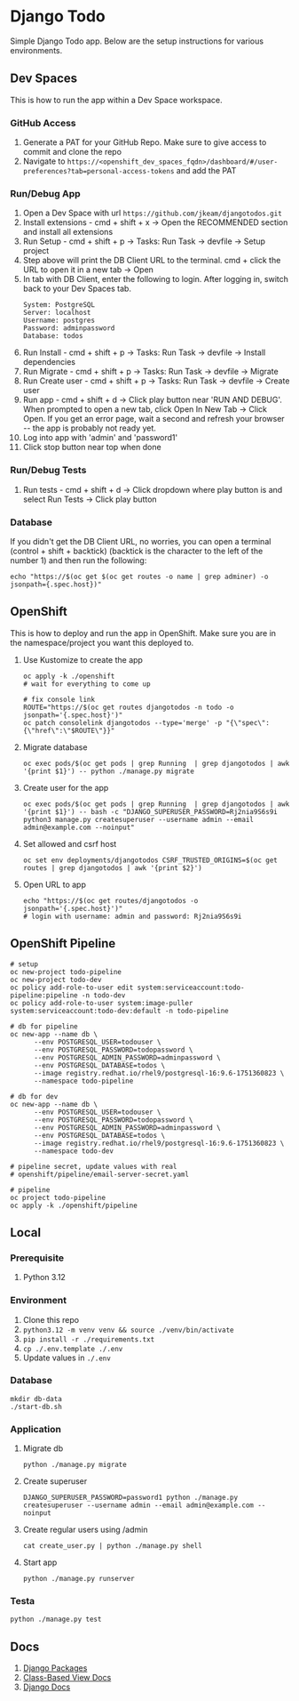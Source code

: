 # Django Todo

Simple Django Todo app.  Below are the setup instructions for various environments.

## Dev Spaces

This is how to run the app within a Dev Space workspace.

### GitHub Access
1. Generate a PAT for your GitHub Repo.  Make sure to give access to commit and clone the repo
2. Navigate to `https://<openshift_dev_spaces_fqdn>/dashboard/#/user-preferences?tab=personal-access-tokens` and add the PAT

### Run/Debug App
1. Open a Dev Space with url `https://github.com/jkeam/djangotodos.git`
2. Install extensions - cmd + shift + x -> Open the RECOMMENDED section and install all extensions
3. Run Setup - cmd + shift + p -> Tasks: Run Task -> devfile -> Setup project
4. Step above will print the DB Client URL to the terminal.  cmd + click the URL to open it in a new tab -> Open
5. In tab with DB Client, enter the following to login.  After logging in, switch back to your Dev Spaces tab.
    ```shell
    System: PostgreSQL
    Server: localhost
    Username: postgres
    Password: adminpassword
    Database: todos
    ```
6. Run Install - cmd + shift + p -> Tasks: Run Task -> devfile -> Install dependencies
7. Run Migrate - cmd + shift + p -> Tasks: Run Task -> devfile -> Migrate
8. Run Create user - cmd + shift + p -> Tasks: Run Task -> devfile -> Create user
9. Run app - cmd + shift + d -> Click play button near 'RUN AND DEBUG'.  When prompted to open a new tab, click Open In New Tab -> Click Open.  If you get an error page, wait a second and refresh your browser -- the app is probably not ready yet.
10. Log into app with 'admin' and 'password1'
11. Click stop button near top when done

### Run/Debug Tests
1. Run tests - cmd + shift + d -> Click dropdown where play button is and select Run Tests -> Click play button

### Database
If you didn't get the DB Client URL, no worries, you can open a terminal (control + shift + backtick) (backtick is the character to the left of the number 1) and then run the following:

```shell
echo "https://$(oc get $(oc get routes -o name | grep adminer) -o jsonpath={.spec.host})"
```

## OpenShift

This is how to deploy and run the app in OpenShift.
Make sure you are in the namespace/project you want this deployed to.

1. Use Kustomize to create the app

    ```shell
    oc apply -k ./openshift
    # wait for everything to come up

    # fix console link
    ROUTE="https://$(oc get routes djangotodos -n todo -o jsonpath='{.spec.host}')"
    oc patch consolelink djangotodos --type='merge' -p "{\"spec\":{\"href\":\"$ROUTE\"}}"
    ```

2. Migrate database

    ```shell
    oc exec pods/$(oc get pods | grep Running  | grep djangotodos | awk '{print $1}') -- python ./manage.py migrate
    ```

3. Create user for the app

    ```shell
    oc exec pods/$(oc get pods | grep Running  | grep djangotodos | awk '{print $1}') -- bash -c "DJANGO_SUPERUSER_PASSWORD=Rj2nia9S6s9i python3 manage.py createsuperuser --username admin --email admin@example.com --noinput"
    ```

4. Set allowed and csrf host

    ```shell
    oc set env deployments/djangotodos CSRF_TRUSTED_ORIGINS=$(oc get routes | grep djangotodos | awk '{print $2}')
    ```

5. Open URL to app

    ```shell
    echo "https://$(oc get routes/djangotodos -o jsonpath='{.spec.host}')"
    # login with username: admin and password: Rj2nia9S6s9i
    ```

## OpenShift Pipeline

```shell
# setup
oc new-project todo-pipeline
oc new-project todo-dev
oc policy add-role-to-user edit system:serviceaccount:todo-pipeline:pipeline -n todo-dev
oc policy add-role-to-user system:image-puller system:serviceaccount:todo-dev:default -n todo-pipeline

# db for pipeline
oc new-app --name db \
      --env POSTGRESQL_USER=todouser \
      --env POSTGRESQL_PASSWORD=todopassword \
      --env POSTGRESQL_ADMIN_PASSWORD=adminpassword \
      --env POSTGRESQL_DATABASE=todos \
      --image registry.redhat.io/rhel9/postgresql-16:9.6-1751360823 \
      --namespace todo-pipeline

# db for dev
oc new-app --name db \
      --env POSTGRESQL_USER=todouser \
      --env POSTGRESQL_PASSWORD=todopassword \
      --env POSTGRESQL_ADMIN_PASSWORD=adminpassword \
      --env POSTGRESQL_DATABASE=todos \
      --image registry.redhat.io/rhel9/postgresql-16:9.6-1751360823 \
      --namespace todo-dev

# pipeline secret, update values with real
# openshift/pipeline/email-server-secret.yaml

# pipeline
oc project todo-pipeline
oc apply -k ./openshift/pipeline
```

## Local

### Prerequisite
1. Python 3.12

### Environment
1. Clone this repo
2. `python3.12 -m venv venv && source ./venv/bin/activate`
3. `pip install -r ./requirements.txt`
4. `cp ./.env.template ./.env`
5. Update values in `./.env`

### Database

```shell
mkdir db-data
./start-db.sh
```

### Application

1. Migrate db

    ```shell
    python ./manage.py migrate
    ```

2. Create superuser

    ```shell
    DJANGO_SUPERUSER_PASSWORD=password1 python ./manage.py createsuperuser --username admin --email admin@example.com --noinput
    ```

3. Create regular users using /admin

    ```shell
    cat create_user.py | python ./manage.py shell
    ```

4. Start app

    ```shell
    python ./manage.py runserver
    ```

### Testa

```shell
python ./manage.py test
```

## Docs

1. [Django Packages](https://djangopackages.org)
2. [Class-Based View Docs](https://ccbv.co.uk/)
3. [Django Docs](https://docs.djangoproject.com/en/5.0/)
